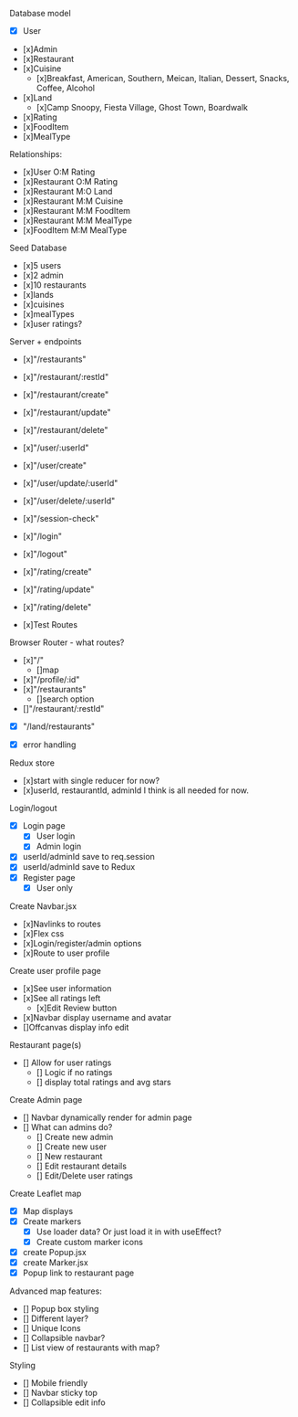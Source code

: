 Database model 
- [x] User
- [x]Admin
- [x]Restaurant
- [x]Cuisine
    - [x]Breakfast, American, Southern, Meican, Italian, Dessert, Snacks, Coffee, Alcohol
- [x]Land
    - [x]Camp Snoopy, Fiesta Village, Ghost Town, Boardwalk
- [x]Rating
- [x]FoodItem
- [x]MealType

Relationships:
- [x]User O:M Rating
- [x]Restaurant O:M Rating
- [x]Restaurant M:O Land
- [x]Restaurant M:M Cuisine
- [x]Restaurant M:M FoodItem
- [x]Restaurant M:M MealType
- [x]FoodItem M:M MealType

Seed Database
- [x]5 users
- [x]2 admin
- [x]10 restaurants
- [x]lands
- [x]cuisines
- [x]mealTypes
- [x]user ratings?

Server + endpoints
- [x]"/restaurants"
- [x]"/restaurant/:restId"
- [x]"/restaurant/create"
- [x]"/restaurant/update"
- [x]"/restaurant/delete"

- [x]"/user/:userId"
- [x]"/user/create"
- [x]"/user/update/:userId"
- [x]"/user/delete/:userId"

- [x]"/session-check"
- [x]"/login"
- [x]"/logout"


- [x]"/rating/create"
- [x]"/rating/update"
- [x]"/rating/delete"

- [x]Test Routes


Browser Router - what routes?
- [x]"/"
    - []map
- [x]"/profile/:id"
- [x]"/restaurants"
    - []search option
- []"/restaurant/:restId"
- [x] "/land/restaurants"
- [x] error handling


Redux store
- [x]start with single reducer for now? 
- [x]userId, restaurantId, adminId I think is all needed for now.


Login/logout
- [x] Login page
    - [x] User login
    - [x] Admin login
- [x] userId/adminId save to req.session
- [x] userId/adminId save to Redux
- [x] Register page
    - [x] User only

Create Navbar.jsx
- [x]Navlinks to routes
- [x]Flex css
- [x]Login/register/admin options
- [x]Route to user profile

Create user profile page
- [x]See user information
- [x]See all ratings left
  - [x]Edit Review button
- [x]Navbar display username and avatar
- []Offcanvas display info edit

Restaurant page(s)
- [] Allow for user ratings
  - [] Logic if no ratings
  - [] display total ratings and avg stars

Create Admin page 
- [] Navbar dynamically render for admin page
- [] What can admins do? 
  - [] Create new admin
  - [] Create new user
  - [] New restaurant
  - [] Edit restaurant details
  - [] Edit/Delete user ratings


Create Leaflet map
- [x] Map displays
- [x] Create markers
    - [x] Use loader data? Or just load it in with useEffect? 
    - [x] Create custom marker icons
- [x] create Popup.jsx
- [x] create Marker.jsx
- [x] Popup link to restaurant page

Advanced map features:
- [] Popup box styling
- [] Different layer?
- [] Unique Icons
- [] Collapsible navbar? 
- [] List view of restaurants with map?

Styling
- [] Mobile friendly
- [] Navbar sticky top
- [] Collapsible edit info
